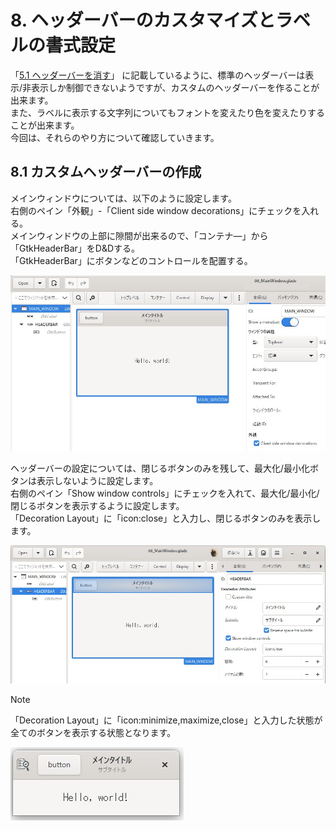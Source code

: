 # 8. ヘッダーバーのカスタマイズとラベルの書式設定
「[5.1 ヘッダーバーを消す](../05#51-%E3%83%98%E3%83%83%E3%83%80%E3%83%BC%E3%83%90%E3%83%BC%E3%82%92%E6%B6%88%E3%81%99)」
に記載しているように、標準のヘッダーバーは表示/非表示しか制御できないようですが、カスタムのヘッダーバーを作ることが出来ます。  
また、ラベルに表示する文字列についてもフォントを変えたり色を変えたりすることが出来ます。  
今回は、それらのやり方について確認していきます。  

## 8.1 カスタムヘッダーバーの作成
メインウィンドウについては、以下のように設定します。  
右側のペイン「外観」-「Client side window decorations」にチェックを入れる。  
メインウィンドウの上部に隙間が出来るので、「コンテナ―」から「GtkHeaderBar」をD&Dする。  
「GtkHeaderBar」にボタンなどのコントロールを配置する。  

![](image/glade_window.jpg)  

ヘッダーバーの設定については、閉じるボタンのみを残して、最大化/最小化ボタンは表示しないように設定します。  
右側のペイン「Show window controls」にチェックを入れて、最大化/最小化/閉じるボタンを表示するように設定します。  
「Decoration Layout」に「icon:close」と入力し、閉じるボタンのみを表示します。  

![](image/glade_headerbar.jpg)  

> [!NOTE]  
> 「Decoration Layout」に「icon:minimize,maximize,close」と入力した状態が全てのボタンを表示する状態となります。  

![](image/window.jpg)  
